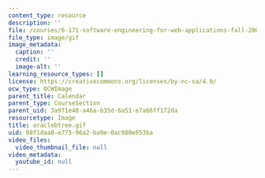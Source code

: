 ```yaml
---
content_type: resource
description: ''
file: /courses/6-171-software-engineering-for-web-applications-fall-2003/88f1daa8e77596a2ba9e0ac980e053ba_oraclebtree.gif
file_type: image/gif
image_metadata:
  caption: ''
  credit: ''
  image-alt: ''
learning_resource_types: []
license: https://creativecommons.org/licenses/by-nc-sa/4.0/
ocw_type: OCWImage
parent_title: Calendar
parent_type: CourseSection
parent_uid: 3a971e48-a46a-b35d-6a51-e7a66ff172da
resourcetype: Image
title: oraclebtree.gif
uid: 88f1daa8-e775-96a2-ba9e-0ac980e053ba
video_files:
  video_thumbnail_file: null
video_metadata:
  youtube_id: null
---
```


